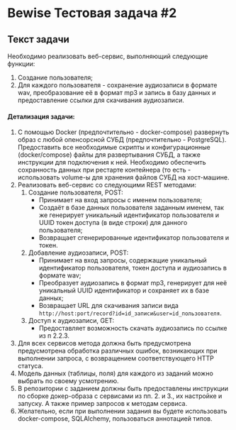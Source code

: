 # Bewise Тестовая задача #2

## Текст задачи
Необходимо реализовать веб-сервис, выполняющий следующие функции:
1) Создание пользователя;
2) Для каждого пользователя - сохранение аудиозаписи в формате wav, преобразование её в формат mp3 и запись в базу данных и предоставление ссылки для скачивания аудиозаписи.

#### Детализация задачи:
1) С помощью Docker (предпочтительно - docker-compose) развернуть образ с любой опенсорсной СУБД (предпочтительно - PostgreSQL). Предоставить все необходимые скрипты и конфигурационные (docker/compose) файлы для развертывания СУБД, а также инструкции для подключения к ней. Необходимо обеспечить сохранность данных при рестарте контейнера (то есть - использовать volume-ы для хранения файлов СУБД на хост-машине.
2) Реализовать веб-сервис со следующими REST методами:
    1) Создание пользователя, POST:
        - Принимает на вход запросы с именем пользователя;
        - Создаёт в базе данных пользователя заданным именем, так же генерирует уникальный идентификатор пользователя и UUID токен доступа (в виде строки) для данного пользователя;
        - Возвращает сгенерированные идентификатор пользователя и токен.
    2) Добавление аудиозаписи, POST:
        - Принимает на вход запросы, содержащие уникальный идентификатор пользователя, токен доступа и аудиозапись в формате wav;
        - Преобразует аудиозапись в формат mp3, генерирует для неё уникальный UUID идентификатор и сохраняет их в базе данных;
        - Возвращает URL для скачивания записи вида ```http://host:port/record?id=id_записи&user=id_пользователя```.
    3) Доступ к аудиозаписи, GET:
        - Предоставляет возможность скачать аудиозапись по ссылке из п 2.2.3.
3) Для всех сервисов метода должна быть предусмотрена предусмотрена обработка различных ошибок, возникающих при выполнении запроса, с возвращением соответствующего HTTP статуса.
4) Модель данных (таблицы, поля) для каждого из заданий можно выбрать по своему усмотрению.
5) В репозитории с заданием должны быть предоставлены инструкции по сборке докер-образа с сервисами из пп. 2. и 3., их настройке и запуску. А также пример запросов к методам сервиса.
6) Желательно, если при выполнении задания вы будете использовать docker-compose, SQLAlchemy,  пользоваться аннотацией типов.